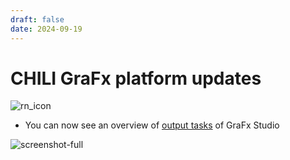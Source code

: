 ```yaml
---
draft: false
date: 2024-09-19
---
```


# CHILI GraFx platform updates

![rn_icon](../../../../../assets/icon-CHILI-GraFx.svg)

- You can now see an overview of [output tasks](../../../../../GraFx-Studio/concepts/output-tasks/) of GraFx Studio

![screenshot-full](/release-notes/releasenotesassets/outputtasks.gif)
